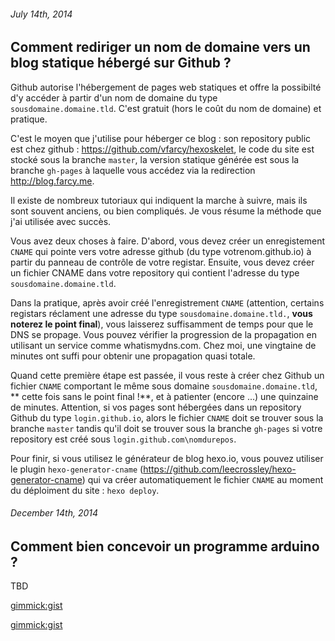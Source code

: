 ###### July 14th, 2014

Comment rediriger un nom de domaine vers un blog statique hébergé sur Github ?
------------------------

Github autorise l'hébergement de pages web statiques et offre la possibilté d'y accéder à partir d'un nom de domaine du type `sousdomaine.domaine.tld`. C'est gratuit (hors le coût du nom de domaine) et pratique.

C'est le moyen que j'utilise pour héberger ce blog : son repository public est chez github : https://github.com/vfarcy/hexoskelet, le code du site est stocké sous la branche `master`, la version statique générée est sous la branche `gh-pages` à laquelle vous accédez via la redirection http://blog.farcy.me.

Il existe de nombreux tutoriaux qui indiquent la marche à suivre, mais ils sont souvent anciens, ou bien compliqués. Je vous résume la méthode que j'ai utilisée avec succès.

Vous avez deux choses à faire. D'abord, vous devez créer un enregistement `CNAME` qui pointe vers votre adresse github (du type votrenom.github.io) à partir du panneau de contrôle de votre registar. Ensuite, vous devez créer un fichier CNAME dans votre repository qui contient l'adresse du type `sousdomaine.domaine.tld`.

Dans la pratique, après avoir créé l'enregistrement `CNAME` (attention, certains registars réclament une adresse du type `sousdomaine.domaine.tld.`, **vous noterez le point final**), vous laisserez suffisamment de temps pour que le DNS se propage. Vous pouvez vérifier la progression de la propagation en utilisant un service comme whatismydns.com. Chez moi, une vingtaine de minutes ont suffi pour obtenir une propagation quasi totale.

Quand cette première étape est passée, il vous reste à créer chez Github un fichier `CNAME` comportant le même sous domaine `sousdomaine.domaine.tld`, ** cette fois sans le point final !**, et à patienter (encore ...) une quinzaine de minutes. Attention, si vos pages sont hébergées dans un repository Github du  type `login.github.io`, alors le fichier `CNAME` doit se trouver sous la branche `master` tandis qu'il doit se trouver sous la branche `gh-pages` si votre repository est créé sous `login.github.com\nomdurepos`.

Pour finir, si vous utilisez le générateur de blog hexo.io, vous pouvez utiliser le plugin `hexo-generator-cname` (https://github.com/leecrossley/hexo-generator-cname) qui va créer automatiquement le fichier `CNAME` au moment du déploiment du site : `hexo deploy`.

###### December 14th, 2014

Comment bien concevoir un programme arduino  ?
------------------------
TBD

[gimmick:gist](91c0e4e3290896d149b1)

[gimmick:gist](5641564)



